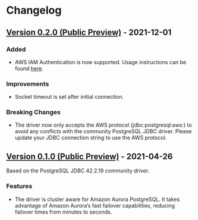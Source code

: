 # Changelog

## [Version 0.2.0 (Public Preview)](https://github.com/awslabs/aws-postgresql-jdbc/releases/tag/0.2.0) - 2021-12-01

### Added
  * AWS IAM Authentication is now supported. Usage instructions can be found [here](https://github.com/awslabs/aws-postgresql-jdbc#aws-iam-database-authentication).

### Improvements
  * Socket timeout is set after initial connection.

### Breaking Changes
  * The driver now only accepts the AWS protocol (jdbc:postgresql:aws:) to avoid any conflicts with the community PostgreSQL JDBC driver. Please update your JDBC connection string to use the AWS protocol.

## [Version 0.1.0 (Public Preview)](https://github.com/awslabs/aws-postgresql-jdbc/releases/tag/0.1.0) - 2021-04-26

Based on the PostgreSQL JDBC 42.2.19 community driver.

### Features
  * The driver is cluster aware for Amazon Aurora PostgreSQL. It takes advantage of Amazon Aurora’s fast failover capabilities, reducing failover times from minutes to seconds.

